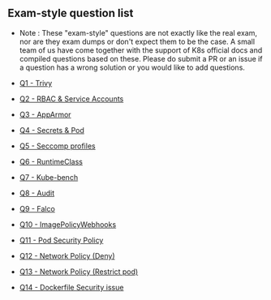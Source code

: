 ## Exam-style question list

- Note : These "exam-style" questions are not exactly like the real exam, nor are they exam dumps or don't expect them to be the case. A small team of us have come together with the support of K8s official docs and compiled questions based on these. Please do submit a PR or an issue if a question has a wrong solution or you would like to add questions.

- [Q1 - Trivy](Q1-Trivy.md)

- [Q2 - RBAC & Service Accounts](Q2-RBAC&Service-account.md)

- [Q3 - AppArmor](Q3-AppArmor.md)

- [Q4 - Secrets & Pod](Q4-Secret-Pod.md)

- [Q5 - Seccomp profiles](Q5-Seccomp.md)

- [Q6 - RuntimeClass](Q6-RuntimeClass.md)

- [Q7 - Kube-bench](Q7-kube-bench(1).md)

- [Q8 - Audit](Q8-Audit.md)

- [Q9 - Falco](Q9-Falco.md)

- [Q10 - ImagePolicyWebhooks](Q10-ImagePolicyWebhook.md)

- [Q11 - Pod Security Policy](Q11-PSP.md)

- [Q12 - Network Policy (Deny)](Q12-netpold-deny-all.md)

- [Q13 - Network Policy (Restrict pod)](Q13-netpol-restrict.md)

- [Q14 - Dockerfile Security issue](Q14-Dockerfile-best-practice.md)
